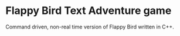 Flappy Bird Text Adventure game
=======================

Command driven, non-real time version of Flappy Bird written in C++.
